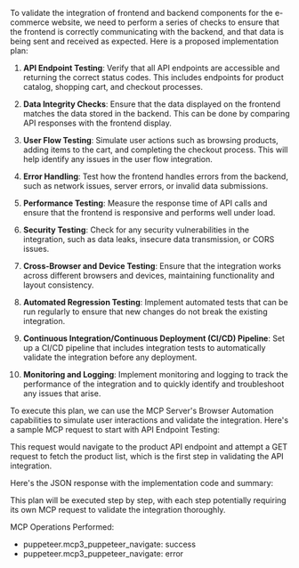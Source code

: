 To validate the integration of frontend and backend components for the e-commerce website, we need to perform a series of checks to ensure that the frontend is correctly communicating with the backend, and that data is being sent and received as expected. Here is a proposed implementation plan:

1. **API Endpoint Testing**: Verify that all API endpoints are accessible and returning the correct status codes. This includes endpoints for product catalog, shopping cart, and checkout processes.

2. **Data Integrity Checks**: Ensure that the data displayed on the frontend matches the data stored in the backend. This can be done by comparing API responses with the frontend display.

3. **User Flow Testing**: Simulate user actions such as browsing products, adding items to the cart, and completing the checkout process. This will help identify any issues in the user flow integration.

4. **Error Handling**: Test how the frontend handles errors from the backend, such as network issues, server errors, or invalid data submissions.

5. **Performance Testing**: Measure the response time of API calls and ensure that the frontend is responsive and performs well under load.

6. **Security Testing**: Check for any security vulnerabilities in the integration, such as data leaks, insecure data transmission, or CORS issues.

7. **Cross-Browser and Device Testing**: Ensure that the integration works across different browsers and devices, maintaining functionality and layout consistency.

8. **Automated Regression Testing**: Implement automated tests that can be run regularly to ensure that new changes do not break the existing integration.

9. **Continuous Integration/Continuous Deployment (CI/CD) Pipeline**: Set up a CI/CD pipeline that includes integration tests to automatically validate the integration before any deployment.

10. **Monitoring and Logging**: Implement monitoring and logging to track the performance of the integration and to quickly identify and troubleshoot any issues that arise.

To execute this plan, we can use the MCP Server's Browser Automation capabilities to simulate user interactions and validate the integration. Here's a sample MCP request to start with API Endpoint Testing:


This request would navigate to the product API endpoint and attempt a GET request to fetch the product list, which is the first step in validating the API integration.

Here's the JSON response with the implementation code and summary:


This plan will be executed step by step, with each step potentially requiring its own MCP request to validate the integration thoroughly.

MCP Operations Performed:
- puppeteer.mcp3_puppeteer_navigate: success
- puppeteer.mcp3_puppeteer_navigate: error
